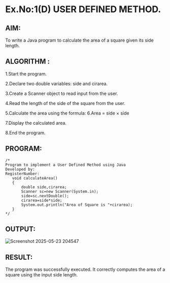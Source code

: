 # Ex.No:1(D) USER DEFINED METHOD.

## AIM:
To write a Java program to calculate the area of a square given its side length.

## ALGORITHM :
1.Start the program.

2.Declare two double variables: side and cirarea.

3.Create a Scanner object to read input from the user.

4.Read the length of the side of the square from the user.

5.Calculate the area using the formula:
6.Area = side × side

7.Display the calculated area.

8.End the program.



## PROGRAM:
 ```
/*
Program to implement a User Defined Method using Java
Developed by: 
RegisterNumber:
    void calculateArea()
    {
        double side,cirarea;
        Scanner sc=new Scanner(System.in);
        side=sc.nextDouble();
        cirarea=side*side;
        System.out.println("Area of Square is "+cirarea);
    }
*/
```


## OUTPUT:
![Screenshot 2025-05-23 204547](https://github.com/user-attachments/assets/53d78632-297a-4900-866e-915cc2115e0a)



## RESULT:
The program was successfully executed. It correctly computes the area of a square using the input side length.

